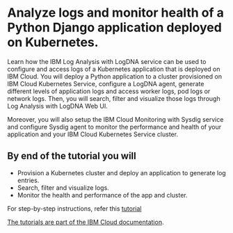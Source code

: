 # Analyze logs and monitor health of a Python Django application deployed on Kubernetes.

Learn how the IBM Log Analysis with LogDNA service can be used to configure and access logs of a Kubernetes application that is deployed on IBM Cloud. You will deploy a Python application to a cluster provisioned on IBM Cloud Kubernetes Service, configure a LogDNA agent, generate different levels of application logs and access worker logs, pod logs or network logs. Then, you will search, filter and visualize those logs through Log Analysis with LogDNA Web UI.

Moreover, you will also setup the IBM Cloud Monitoring with Sysdig service and configure Sysdig agent to monitor the performance and health of your application and your IBM Cloud Kubernetes Service cluster.

## By end of the tutorial you will 
* Provision a Kubernetes cluster and deploy an application to generate log entries.
* Search, filter and visualize logs.
* Monitor the health and performance of the app and cluster.


For step-by-step instructions, refer this [tutorial](https://cloud.ibm.com/docs/tutorials?topic=solution-tutorials-application-log-analysis#application-log-analysis)

[The tutorials are part of the IBM Cloud documentation](https://cloud.ibm.com/docs/tutorials?topic=solution-tutorials-tutorials#tutorials).
